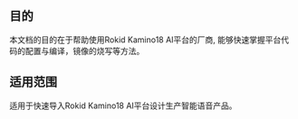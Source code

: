 ## 目的

本文档的目的在于帮助使用Rokid Kamino18 AI平台的厂商, 能够快速掌握平台代码的配置与编译，镜像的烧写等方法。


## 适用范围

适用于快速导入Rokid Kamino18 AI平台设计生产智能语音产品。

